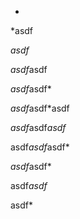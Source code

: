 *

*asdf

*asdf*

*asdf*asdf

*asdf*asdf*

*asdf*asdf*asdf

*asdf*asdf*asdf*

asdf*asdf*asdf*

*asdf*asdf*

asdf*asdf*

asdf*